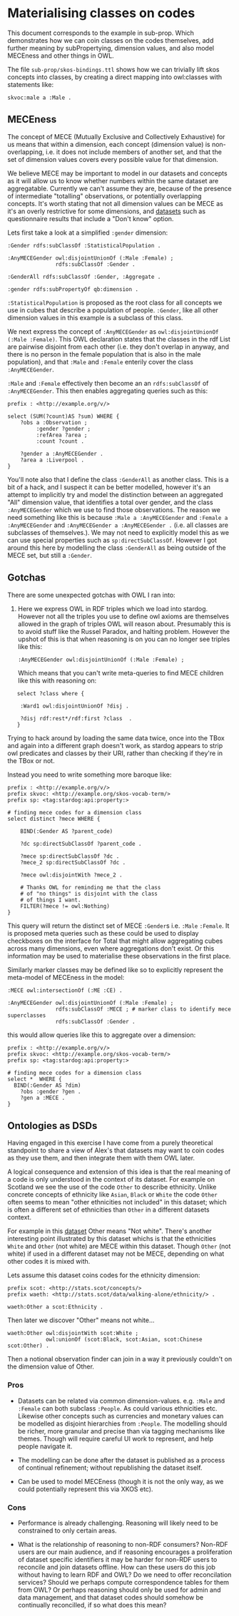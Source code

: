 # Materialising classes on codes

This document corresponds to the example in sub-prop.  Which
demonstrates how we can coin classes on the codes themselves, add
further meaning by subPropertying, dimension values, and also model
MECEness and other things in OWL.

The file `sub-prop/skos-bindings.ttl` shows how we can trivially lift
skos concepts into classes, by creating a direct mapping into
owl:classes with statements like:

`skvoc:male a :Male .`

## MECEness

The concept of MECE (Mutually Exclusive and Collectively Exhaustive)
for us means that within a dimension, each concept (dimension value)
is non-overlapping, i.e. it does not include members of another set,
and that the set of dimension values covers every possible value for
that dimension.

We believe MECE may be important to model in our datasets and concepts
as it will allow us to know whether numbers within the same dataset
are aggregatable.  Currently we can't assume they are, because of the
presence of intermediate "totalling" observations, or potentially
overlapping concepts.  It's worth stating that not all dimension
values can be MECE as it's an overly restrictive for some dimensions,
and [datasets](https://statistics.gov.scot/resource?uri=http%3A%2F%2Fstatistics.gov.scot%2Fdata%2Fneighbourhood-safety-when-walking-alone---scottish-household-survey) such as questionnaire results that include a "Don't know"
option.

Lets first take a look at a simplified `:gender` dimension:

```turtle
:Gender rdfs:subClassOf :StatisticalPopulation .

:AnyMECEGender owl:disjointUnionOf (:Male :Female) ;
               rdfs:subClassOf :Gender .

:GenderAll rdfs:subClassOf :Gender, :Aggregate .

:gender rdfs:subPropertyOf qb:dimension .
```

`:StatisticalPopulation` is proposed as the root class for all
concepts we use in cubes that describe a population of people.
`:Gender`, like all other dimension values in this example is a
subclass of this class.

We next express the concept of `:AnyMECEGender` as
`owl:disjointUnionOf (:Male :Female)`.  This OWL declaration states
that the classes in the rdf List are pairwise disjoint from each other
(i.e. they don't overlap in anyway, and there is no person in the
female population that is also in the male population), and that
`:Male` and `:Female` enterily cover the class `:AnyMECEGender`.

`:Male` and `:Female` effectively then become an an `rdfs:subClassOf`
of `:AnyMECEGender`.  This then enables aggregating queries such as
this:

```sparql
prefix : <http://example.org/v/>

select (SUM(?count)AS ?sum) WHERE {
    ?obs a :Observation ;
         :gender ?gender ;
         :refArea ?area ;
         :count ?count .

    ?gender a :AnyMECEGender .
    ?area a :Liverpool .
}
```

You'll note also that I define the class `:GenderAll` as another
class.  This is a bit of a hack, and I suspect it can be better
modelled, however it's an attempt to implicitly try and model the
distinction between an aggregated "All" dimension value, that
identifies a total over gender, and the class `:AnyMECEGender` which
we use to find those observations.  The reason we need something like
this is because `:Male a :AnyMECEGender` and `:Female a
:AnyMECEGender` and `:AnyMECEGender a :AnyMECEGender .` (i.e. all
classes are subclasses of themselves.).  We may not need to explicitly
model this as we can use special properties such as
`sp:directSubClassOf`.  However I got around this here by modelling
the class `:GenderAll` as being outside of the MECE set, but still a
`:Gender`.

## Gotchas

There are some unexpected gotchas with OWL I ran into:

1. Here we express OWL in RDF triples which we load into stardog.
   However not all the triples you use to define owl axioms are
   themselves allowed in the graph of triples OWL will reason about.
   Presumably this is to avoid stuff like the Russel Paradox, and
   halting problem.  However the upshot of this is that when reasoning
   is on you can no longer see triples like this:

   `:AnyMECEGender owl:disjointUnionOf (:Male :Female) ;`

   Which means that you can't write meta-queries to find MECE children
   like this with reasoning on:

```sparql
   select ?class where {

    :Ward1 owl:disjointUnionOf ?disj .

    ?disj rdf:rest*/rdf:first ?class  .
   }
```

Trying to hack around by loading the same data twice, once into the
TBox and again into a different graph doesn't work, as stardog appears
to strip owl predicates and classes by their URI, rather than checking
if they're in the TBox or not.

Instead you need to write something more baroque like:

```sparql
prefix : <http://example.org/v/>
prefix skvoc: <http://example.org/skos-vocab-term/>
prefix sp: <tag:stardog:api:property:>

# finding mece codes for a dimension class
select distinct ?mece WHERE {

    BIND(:Gender AS ?parent_code)

    ?dc sp:directSubClassOf ?parent_code .

    ?mece sp:directSubClassOf ?dc .
    ?mece_2 sp:directSubClassOf ?dc .

    ?mece owl:disjointWith ?mece_2 .

    # Thanks OWL for reminding me that the class
    # of "no things" is disjoint with the class
    # of things I want.
    FILTER(?mece != owl:Nothing)
}
   ```

   This query will return the distinct set of MECE `:Gender`s
   i.e. `:Male` `:Female`.  It is proposed meta queries such as these
   could be used to display checkboxes on the interface for Total that
   might allow aggregating cubes across many dimensions, even where
   aggregations don't exist.  Or this information may be used to
   materialise these observations in the first place.

   Similarly marker classes may be defined like so to explicitly
   represent the meta-model of MECEness in the model:

```turtle
:MECE owl:intersectionOf (:ME :CE) .

:AnyMECEGender owl:disjointUnionOf (:Male :Female) ;
               rdfs:subClassOf :MECE ; # marker class to identify mece superclasses
               rdfs:subClassOf :Gender .

   ```

this would allow queries like this to aggregate over a dimension:

   ```sparql
   prefix : <http://example.org/v/>
   prefix skvoc: <http://example.org/skos-vocab-term/>
   prefix sp: <tag:stardog:api:property:>

   # finding mece codes for a dimension class
   select *  WHERE {
     BIND(:Gender AS ?dim)
       ?obs :gender ?gen .
       ?gen a :MECE .
   }
   ```

## Ontologies as DSDs


Having engaged in this exercise I have come from a purely theoretical
standpoint to share a view of Alex's that datasets may want to coin
codes as they use them, and then integrate them with them OWL later.

A logical consequence and extension of this idea is that the real
meaning of a code is only understood in the context of its dataset.
For example on Scotland we see the use of the code `Other` to describe
ethnicity.  Unlike concrete concepts of ethnicity like `Asian`,
`Black` or `White` the code `Other` often seems to mean "other
ethnicities not included" in this dataset; which is often a different
set of ethnicities than `Other` in a different datasets context.

For example in this
[dataset](https://statistics.gov.scot/resource?uri=http%3A%2F%2Fstatistics.gov.scot%2Fdata%2Fneighbourhood-safety-when-walking-alone---scottish-household-survey)
Other means "Not white".  There's another interesting point
illustrated by this dataset whichs is that the ethnicities `White` and
`Other` (not white) are MECE within this dataset.  Though `Other` (not
white) if used in a different dataset may not be MECE, depending on
what other codes it is mixed with.

Lets assume this dataset coins codes for the ethnicity dimension:

```turtle
prefix scot: <http://stats.scot/concepts/>
prefix waeth: <http://stats.scot/data/walking-alone/ethnicity/> .

waeth:Other a scot:Ethnicity .

```

Then later we discover "Other" means not white...

```turtle
waeth:Other owl:disjointWith scot:White ;
            owl:unionOf (scot:Black, scot:Asian, scot:Chinese scot:Other) .
```

Then a notional observation finder can join in a way it previously
couldn't on the dimension value of Other.

### Pros

- Datasets can be related via common dimension-values.  e.g. `:Male`
  and `:Female` can both subclass `:People`.  As could various
  ethnicities etc.  Likewise other concepts such as currencies and
  monetary values can be modelled as disjoint hierarchies from
  `:People`.  The modelling should be richer, more granular and
  precise than via tagging mechanisms like themes.  Though will
  require careful UI work to represent, and help people navigate it.

- The modelling can be done after the dataset is published as a
  process of continual refinement; without republishing the dataset
  itself.

- Can be used to model MECEness (though it is not the only way, as we
  could potentially represent this via XKOS etc).

### Cons

- Performance is already challenging.  Reasoning will likely need to
  be constrained to only certain areas.

- What is the relationship of reasoning to non-RDF consumers?  Non-RDF
  users are our main audience, and if reasoning encourages a
  proliferation of dataset specific identifiers it may be harder for
  non-RDF users to reconcile and join datasets offline.  How can these
  users do this job without having to learn RDF and OWL?  Do we need
  to offer reconcilation services?  Should we perhaps compute
  correspondence tables for them from OWL?  Or perhaps reasoning
  should only be used for admin and data management, and that dataset
  codes should somehow be continually reconcilled, if so what does
  this mean?
